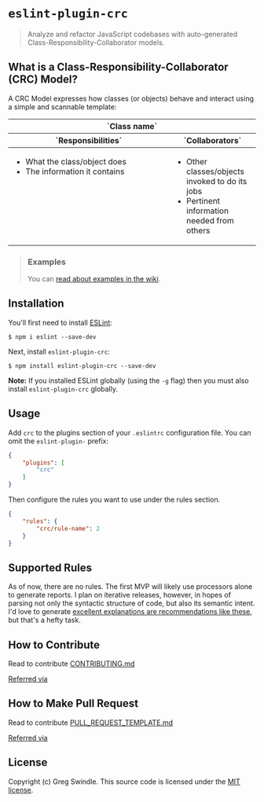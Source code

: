 # `eslint-plugin-crc`

> Analyze and refactor JavaScript codebases with auto-generated Class-Responsibility-Collaborator models.

## What is a Class-Responsibility-Collaborator (CRC) Model?

A CRC Model expresses how classes (or objects) behave and interact using a simple and scannable template:

<table width="100%">
  <thead>
    <tr>
      <th colspan="2">`Class name`</th>
    </tr>
    <tr>
      <th>`Responsibilities`</th>
      <th>`Collaborators`</th>
    </tr>
  </thead>
  <tbody>
    <tr valign="top">
      <td width="65%">
        <ul>
          <li>What the class/object does
          <li>The information it contains
        </ul>
      </td>
      <td width="35%">
        <ul>
          <li>Other classes/objects invoked to do its jobs
          <li>Pertinent information needed from others
        </ul>
      </td>
    </tr>
  </tbody>
</table>

> ### Examples
> You can [read about examples in the wiki]().

## Installation

You'll first need to install [ESLint](http://eslint.org):

```
$ npm i eslint --save-dev
```

Next, install `eslint-plugin-crc`:

```
$ npm install eslint-plugin-crc --save-dev
```

**Note:** If you installed ESLint globally (using the `-g` flag) then you must also install `eslint-plugin-crc` globally.

## Usage

Add `crc` to the plugins section of your `.eslintrc` configuration file. You can omit the `eslint-plugin-` prefix:

```json
{
    "plugins": [
        "crc"
    ]
}
```


Then configure the rules you want to use under the rules section.

```json
{
    "rules": {
        "crc/rule-name": 2
    }
}
```

## Supported Rules

As of now, there are no rules. The first MVP will likely use processors alone to generate reports. I plan on iterative releases, however, in hopes of parsing not only the syntactic structure of code, but also its semantic intent. I'd love to generate [excellent explanations are recommendations like these](https://refactoring.guru/smells/smells), but that's a hefty task.

## How to Contribute
Read to contribute [CONTRIBUTING.md](CONTRIBUTING.md)

[Referred via](https://github.com/joeybaker/generator-iojs)

## How to Make Pull Request
Read to contribute [PULL_REQUEST_TEMPLATE.md](PULL_REQUEST_TEMPLATE.md)

[Referred via](https://github.com/joeybaker/generator-iojs)

## License

Copyright (c) Greg Swindle.
This source code is licensed under the [MIT license](LICENSE).

[npm-image]: https://badge.fury.io/js/eslint-plugin-crc.svg
[npm-url]: https://npmjs.org/package/eslint-plugin-crc
[travis-image]: https://travis-ci.org/gregswindle/eslint-plugin-crc.svg?branch=master
[travis-url]: https://travis-ci.org/gregswindle/eslint-plugin-crc
[daviddm-image]: https://david-dm.org/gregswindle/eslint-plugin-crc.svg?theme=shields.io
[daviddm-url]: https://david-dm.org/gregswindle/eslint-plugin-crc
[coveralls-image]: https://coveralls.io/repos/gregswindle/eslint-plugin-crc/badge.svg
[coveralls-url]: https://coveralls.io/r/gregswindle/eslint-plugin-crc
